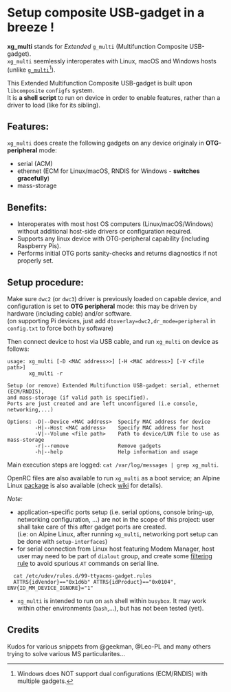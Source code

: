 # Setup composite USB-gadget in a breeze !
**xg_multi** stands for *Extended* `g_multi` (Multifunction Composite USB-gadget).\
`xg_multi` seemlessly interoperates with Linux, macOS and Windows hosts (unlike [`g_multi`](https://www.kernel.org/doc/Documentation/usb/gadget_multi.txt)[^1]).

This Extended Multifunction Composite USB-gadget is built upon `libcomposite` `configfs` system.\
It is **a shell script** to run on device in order to enable features, rather than a driver to load (like for its sibling).

## Features:
`xg_multi` does create the following gadgets on any device originaly in **OTG-peripheral** mode:
- serial (ACM)
- ethernet (ECM for Linux/macOS, RNDIS for Windows - **switches gracefully**)
- mass-storage

## Benefits:
- Interoperates with most host OS computers (Linux/macOS/Windows) without additional host-side drivers or configuration required.
- Supports any linux device with OTG-peripheral capability (including Raspberry Pis).
- Performs initial OTG ports sanity-checks and returns diagnostics if not properly set.

## Setup procedure:
Make sure `dwc2` (or `dwc3`) driver is previously loaded on capable device, and configuration is set to **OTG peripheral** mode: this may be driven by hardware (including cable) and/or software.\
(on supporting Pi devices, just add `dtoverlay=dwc2,dr_mode=peripheral` in `config.txt` to force both by software)

Then connect device to host via USB cable, and run `xg_multi` on device as follows:
```
usage: xg_multi [-D <MAC address>>] [-H <MAC address>] [-V <file path>]
       xg_multi -r

Setup (or remove) Extended Multifunction USB-gadget: serial, ethernet (ECM/RNDIS),
and mass-storage (if valid path is specified).
Ports are just created and are left unconfigured (i.e console, networking,...)

Options: -D|--Device <MAC address>  Specify MAC address for device
         -H|--Host <MAC address>    Specify MAC address for host
         -V|--Volume <file path>    Path to device/LUN file to use as mass-storage
         -r|--remove                Remove gadgets
         -h|--help                  Help information and usage
```
Main execution steps are logged: `cat /var/log/messages | grep xg_multi`.

OpenRC files are also available to run `xg_multi` as a boot service; an Alpine Linux [package](https://pkgs.alpinelinux.org/packages?name=xg_multi&branch=edge&repo=&arch=&origin=&flagged=&maintainer=) is also available (check [wiki](https://github.com/macmpi/xg_multi/wiki/Install) for details).

*Note:*
- application-specific ports setup (i.e. serial options, console bring-up, networking configuration, ...) are not in the scope of this project: user shall take care of this after gadget ports are created.\
(i.e: on Alpine Linux, after running `xg_multi`, networking port setup can be done with `setup-interfaces`)
- for serial connection from Linux host featuring Modem Manager, host user may need to be part of `dialout` group, and create some [filtering rule](https://linux-tips.com/t/prevent-modem-manager-to-capture-usb-serial-devices/284/2) to avoid spurious `AT` commands on serial line.
```
  cat /etc/udev/rules.d/99-ttyacms-gadget.rules
  ATTRS{idVendor}=="0x1d6b" ATTRS{idProduct}=="0x0104", ENV{ID_MM_DEVICE_IGNORE}="1"
```
- `xg_multi` is intended to run on `ash` shell within `busybox`. It may work within other environments (`bash`,...), but has not been tested (yet).

[^1]: Windows does NOT support dual configurations (ECM/RNDIS) with multiple gadgets.

## Credits
Kudos for various snippets from @geekman, @Leo-PL and many others trying to solve various MS particularites...
